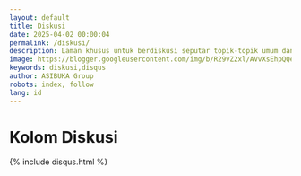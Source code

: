 ```yaml
---
layout: default
title: Diskusi
date: 2025-04-02 00:00:04
permalink: /diskusi/
description: Laman khusus untuk berdiskusi seputar topik-topik umum dan bebas.
image: https://blogger.googleusercontent.com/img/b/R29vZ2xl/AVvXsEhpQQe96jI9dkzN81SsrYbJ8IR0dOvN0eiItucN_ppF-WjQ3tzL3q18pMprWs5dbPXbkmUKF7dPBWaFLMQne16BBURYsIZQ2xYbNw1-tV6kW9UnOkvZuI_a_9MBJF9lekshsUSAlEEY7XyOsuLv7nNNhvUpzd9bajaVNklcezkSewK0wpf4xZ6FIWHwmzI/s0-rw/diskusi.jpeg
keywords: diskusi,disqus
author: ASIBUKA Group
robots: index, follow
lang: id
---
```

<h1 class='main-heading' id='EmbedTitle'>Kolom Diskusi</h1>
<div class='media-container' id='EmbedContent'></div>
<div class='hide-on-embed'>
{% include disqus.html %}
</div>